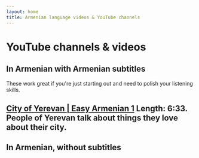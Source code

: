 ```yaml
---
layout: home
title: Armenian language videos & YouTube channels
---
```


# YouTube channels & videos

## In Armenian with Armenian subtitles
These work great if you're just starting out and need to polish your listening skills.

<h2><a href="https://www.youtube.com/watch?v=UCC0QZKKPow" target="_blank">City of Yerevan | Easy Armenian 1</a>
Length: 6:33. People of Yerevan talk about things they love about their city.
  
## In Armenian, without subtitles
